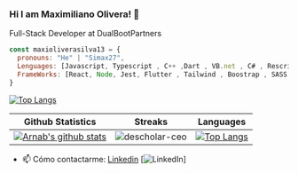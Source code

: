 ### Hi I am Maximiliano Olivera! 👋
Full-Stack Developer at DualBootPartners


```javascript
const maxioliverasilva13 = {
  pronouns: "He" | "Simax27",
  Lenguages: [Javascript, Typescript , C++ ,Dart , VB.net , C# , Rescript , ],
  FrameWorks: [React, Node, Jest, Flutter , Tailwind , Boostrap , SASS , Redux , RTKQuery , NextJs , Context , Jest ],
}
```
[![Top Langs](https://github-readme-stats.vercel.app/api/top-langs/?username=maxioliverasilva13&layout=compact&theme=radical)](https://github.com/anuraghazra/github-readme-stats)

|Github Statistics|Streaks|Languages|
|-|-|-|
|[![Arnab's github stats](https://github-readme-stats.vercel.app/api?username=maxioliverasilva13&show_icons=true&theme=dark&hide_title=true)](https://github.com/maxioliverasilva13)|![descholar-ceo](https://github-readme-streak-stats.herokuapp.com/?user=maxioliverasilva13&theme=dark)|[![Top Langs](https://github-readme-stats.vercel.app/api/top-langs/?username=maxioliverasilva13&show_icons=true&theme=dark&layout=compact&hide_title=true)](https://github.com/maxioliverasilva13)

- 📫 Cómo contactarme: [Linkedin](https://www.linkedin.com/in/maxisilva13/) [![LinkedIn](https://avatars.githubusercontent.com/u/357098?s=26&v=4)]
